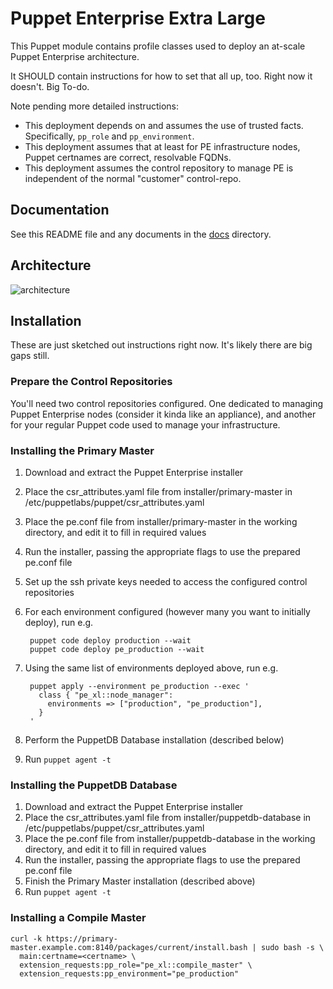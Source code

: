 # Puppet Enterprise Extra Large

This Puppet module contains profile classes used to deploy an at-scale Puppet Enterprise architecture.

It SHOULD contain instructions for how to set that all up, too. Right now it doesn't. Big To-do.

Note pending more detailed instructions:

* This deployment depends on and assumes the use of trusted facts. Specifically, `pp_role` and `pp_environment`.
* This deployment assumes that at least for PE infrastructure nodes, Puppet certnames are correct, resolvable FQDNs.
* This deployment assumes the control repository to manage PE is independent of the normal "customer" control-repo.

## Documentation

See this README file and any documents in the [docs](docs) directory.

## Architecture

![architecture](docs/images/architecture.png)

## Installation

These are just sketched out instructions right now. It's likely there are big gaps still.

### Prepare the Control Repositories

You'll need two control repositories configured. One dedicated to managing Puppet Enterprise nodes (consider it kinda like an appliance), and another for your regular Puppet code used to manage your infrastructure.

### Installing the Primary Master

1. Download and extract the Puppet Enterprise installer
2. Place the csr\_attributes.yaml file from installer/primary-master in /etc/puppetlabs/puppet/csr\_attributes.yaml
3. Place the pe.conf file from installer/primary-master in the working directory, and edit it to fill in required values
4. Run the installer, passing the appropriate flags to use the prepared pe.conf file
5. Set up the ssh private keys needed to access the configured control repositories
6. For each environment configured (however many you want to initially deploy), run e.g.

        puppet code deploy production --wait
        puppet code deploy pe_production --wait

7. Using the same list of environments deployed above, run e.g.

        puppet apply --environment pe_production --exec '
          class { "pe_xl::node_manager":
            environments => ["production", "pe_production"],
          }
        '

5. Perform the PuppetDB Database installation (described below)
6. Run `puppet agent -t`

### Installing the PuppetDB Database

1. Download and extract the Puppet Enterprise installer
2. Place the csr\_attributes.yaml file from installer/puppetdb-database in /etc/puppetlabs/puppet/csr\_attributes.yaml
3. Place the pe.conf file from installer/puppetdb-database in the working directory, and edit it to fill in required values
4. Run the installer, passing the appropriate flags to use the prepared pe.conf file
5. Finish the Primary Master installation (described above)
6. Run `puppet agent -t`

### Installing a Compile Master

```
curl -k https://primary-master.example.com:8140/packages/current/install.bash | sudo bash -s \
  main:certname=<certname> \
  extension_requests:pp_role="pe_xl::compile_master" \
  extension_requests:pp_environment="pe_production"
```
